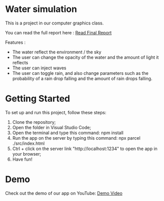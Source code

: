 # Water simulation

This is a project in our computer graphics class.

You can read the full report here :
[Read Final Report](https://github.com/MikaelKalajdzic/watersim/blob/master/Water%20Waves%20Simulation%20Final.pdf)


Features :

* The water reflect the environment / the sky
* The user can change the opacity of the water and the amount of light it reflects
* The user can inject waves
* The user can toggle rain, and also change parameters such as the probability of a rain drop falling and the amount of rain drops falling.


# Getting Started
To set up and run this project, follow these steps:

1. Clone the repository;
2. Open the folder in Visual Studio Code;
3. Open the terminal and type this command: npm install
4. Run the app on the server by typing this command: npx parcel ./src/index.html
5. Ctrl + click on the server link "http://localhost:1234" to open the app in your browser;
6. Have fun!


# Demo
Check out the demo of our app on YouTube: [Demo Video](https://www.youtube.com/watch?v=EFDqDePbHUw)

